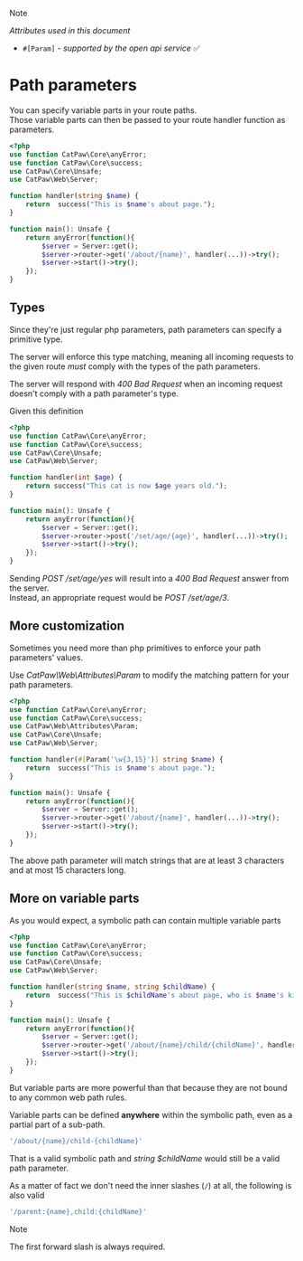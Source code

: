 > [!NOTE]
> _Attributes used in this document_
> - `#[Param]` - _supported by the open api service_ ✅

# Path parameters

You can specify variable parts in your route paths.\
Those variable parts can then be passed to your route handler function as parameters.

```php
<?php
use function CatPaw\Core\anyError;
use function CatPaw\Core\success;
use CatPaw\Core\Unsafe;
use CatPaw\Web\Server;

function handler(string $name) {
    return  success("This is $name's about page.");
}

function main(): Unsafe {
    return anyError(function(){
        $server = Server::get();
        $server->router->get('/about/{name}', handler(...))->try();
        $server->start()->try();
    });
}
```

## Types

Since they're just regular php parameters, path parameters can specify a primitive type.

The server will enforce this type matching, meaning all incoming requests to the given route _must_ comply with the
types of the path parameters.

The server will respond with _400 Bad Request_ when an incoming request doesn't comply with a path parameter's type.

Given this definition

```php
<?php
use function CatPaw\Core\anyError;
use function CatPaw\Core\success;
use CatPaw\Core\Unsafe;
use CatPaw\Web\Server;

function handler(int $age) {
    return success("This cat is now $age years old.");
}

function main(): Unsafe {
    return anyError(function(){
        $server = Server::get();
        $server->router->post('/set/age/{age}', handler(...))->try();
        $server->start()->try();
    });
}
```

Sending _POST /set/age/yes_ will result into a _400 Bad Request_ answer from the server.\
Instead, an appropriate request would be _POST /set/age/3_.

## More customization

Sometimes you need more than php primitives to enforce your path parameters' values.

Use _CatPaw\Web\Attributes\Param_ to modify the matching pattern for your path parameters.

```php
<?php
use function CatPaw\Core\anyError;
use function CatPaw\Core\success;
use CatPaw\Web\Attributes\Param;
use CatPaw\Core\Unsafe;
use CatPaw\Web\Server;

function handler(#[Param('\w{3,15}')] string $name) {
    return  success("This is $name's about page.");
}

function main(): Unsafe {
    return anyError(function(){
        $server = Server::get();
        $server->router->get('/about/{name}', handler(...))->try();
        $server->start()->try();
    });
}
```

The above path parameter will match strings that are at least 3 characters and at most 15 characters long.

## More on variable parts

As you would expect, a symbolic path can contain multiple variable parts

```php
<?php
use function CatPaw\Core\anyError;
use function CatPaw\Core\success;
use CatPaw\Core\Unsafe;
use CatPaw\Web\Server;

function handler(string $name, string $childName) {
    return  success("This is $childName's about page, who is $name's kitten.");
}

function main(): Unsafe {
    return anyError(function(){
        $server = Server::get();
        $server->router->get('/about/{name}/child/{childName}', handler(...))->try();
        $server->start()->try();
    });
}
```

But variable parts are more powerful than that because they are not bound to any common web path rules.

Variable parts can be defined **anywhere** within the symbolic path, even as a partial part of a sub-path.

```php
'/about/{name}/child-{childName}'
```

That is a valid symbolic path and _string $childName_ would still be a valid path parameter.

As a matter of fact we don't need the inner slashes (`/`) at all, the following is also valid

```php
'/parent:{name},child:{childName}'
```

> [!NOTE]
> The first forward slash is always required.
